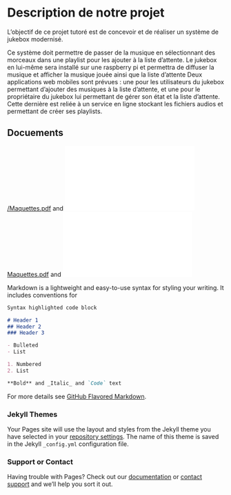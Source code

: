# Description de notre projet

L’objectif de ce projet tutoré est de concevoir et de réaliser un système de jukebox modernisé.

Ce système doit permettre de passer de la musique en sélectionnant des morceaux dans une playlist pour les ajouter à la liste d’attente.
Le jukebox en lui-même sera installé sur une raspberry pi et permettra de diffuser la musique et afficher la musique jouée ainsi que la liste d’attente 
Deux applications web mobiles sont prévues : une pour les utilisateurs du jukebox permettant d’ajouter des musiques à la liste d’attente, et une pour le propriétaire du jukebox lui permettant de gérer son état et la liste d’attente. Cette dernière est reliée à un service en ligne stockant les fichiers audios et permettant de créer ses playlists.


## Docuements

[/Maquettes.pdf](/Maquettes.pdf) and ![/Maquettes.pdf](/Maquettes.pdf)
[Maquettes.pdf](/Maquettes.pdf) and ![Maquettes.pdf](/Maquettes.pdf)

Markdown is a lightweight and easy-to-use syntax for styling your writing. It includes conventions for

```markdown
Syntax highlighted code block

# Header 1
## Header 2
### Header 3

- Bulleted
- List

1. Numbered
2. List

**Bold** and _Italic_ and `Code` text


```

For more details see [GitHub Flavored Markdown](https://guides.github.com/features/mastering-markdown/).

### Jekyll Themes

Your Pages site will use the layout and styles from the Jekyll theme you have selected in your [repository settings](https://github.com/Theo1809/Theo1809.github.io/settings). The name of this theme is saved in the Jekyll `_config.yml` configuration file.

### Support or Contact

Having trouble with Pages? Check out our [documentation](https://help.github.com/categories/github-pages-basics/) or [contact support](https://github.com/contact) and we’ll help you sort it out.
